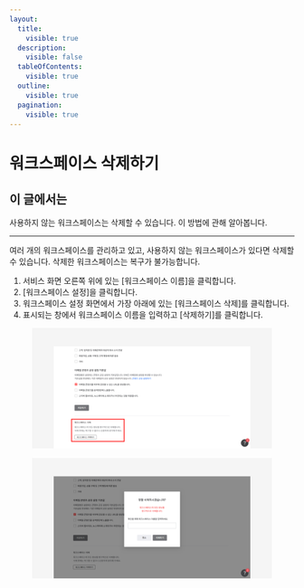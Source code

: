 ```yaml
---
layout:
  title:
    visible: true
  description:
    visible: false
  tableOfContents:
    visible: true
  outline:
    visible: true
  pagination:
    visible: true
---
```


# 워크스페이스 삭제하기

## 이 글에서는

사용하지 않는 워크스페이스는 삭제할 수 있습니다. 이 방법에 관해 알아봅니다.

***

여러 개의 워크스페이스를 관리하고 있고,  사용하지 않는 워크스페이스가 있다면 삭제할 수 있습니다. 삭제한 워크스페이스는 복구가 불가능합니다.

1. 서비스 화면 오른쪽 위에 있는 \[워크스페이스 이름]을 클릭합니다.
2. \[워크스페이스 설정]을 클릭합니다.
3. 워크스페이스 설정 화면에서 가장 아래에 있는 \[워크스페이스 삭제]를 클릭합니다.
4. 표시되는 창에서 워크스페이스 이름을 입력하고 \[삭제하기]를 클릭합니다.

<figure><img src="../../.gitbook/assets/image (67).png" alt=""><figcaption></figcaption></figure>

<figure><img src="../../.gitbook/assets/image (68).png" alt=""><figcaption></figcaption></figure>
